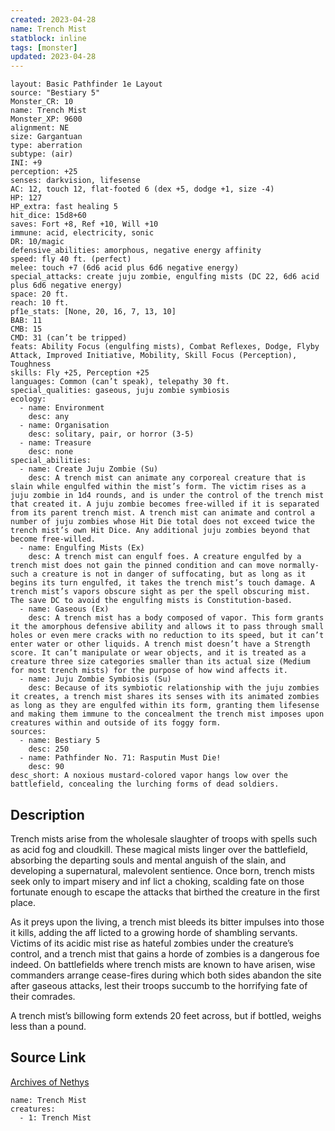 ```yaml
---
created: 2023-04-28
name: Trench Mist
statblock: inline
tags: [monster]
updated: 2023-04-28
---
```

```statblock
layout: Basic Pathfinder 1e Layout
source: "Bestiary 5"
Monster_CR: 10
name: Trench Mist
Monster_XP: 9600
alignment: NE
size: Gargantuan
type: aberration
subtype: (air)
INI: +9
perception: +25
senses: darkvision, lifesense
AC: 12, touch 12, flat-footed 6 (dex +5, dodge +1, size -4)
HP: 127
HP_extra: fast healing 5
hit_dice: 15d8+60
saves: Fort +8, Ref +10, Will +10
immune: acid, electricity, sonic
DR: 10/magic
defensive_abilities: amorphous, negative energy affinity
speed: fly 40 ft. (perfect)
melee: touch +7 (6d6 acid plus 6d6 negative energy)
special_attacks: create juju zombie, engulfing mists (DC 22, 6d6 acid plus 6d6 negative energy)
space: 20 ft.
reach: 10 ft.
pf1e_stats: [None, 20, 16, 7, 13, 10]
BAB: 11
CMB: 15
CMD: 31 (can’t be tripped)
feats: Ability Focus (engulfing mists), Combat Reflexes, Dodge, Flyby Attack, Improved Initiative, Mobility, Skill Focus (Perception), Toughness
skills: Fly +25, Perception +25
languages: Common (can’t speak), telepathy 30 ft.
special_qualities: gaseous, juju zombie symbiosis
ecology:
  - name: Environment
    desc: any
  - name: Organisation
    desc: solitary, pair, or horror (3-5)
  - name: Treasure
    desc: none
special_abilities:
  - name: Create Juju Zombie (Su)
    desc: A trench mist can animate any corporeal creature that is slain while engulfed within the mist’s form. The victim rises as a juju zombie in 1d4 rounds, and is under the control of the trench mist that created it. A juju zombie becomes free-willed if it is separated from its parent trench mist. A trench mist can animate and control a number of juju zombies whose Hit Die total does not exceed twice the trench mist’s own Hit Dice. Any additional juju zombies beyond that become free-willed.
  - name: Engulfing Mists (Ex)
    desc: A trench mist can engulf foes. A creature engulfed by a trench mist does not gain the pinned condition and can move normally-such a creature is not in danger of suffocating, but as long as it begins its turn engulfed, it takes the trench mist’s touch damage. A trench mist’s vapors obscure sight as per the spell obscuring mist. The save DC to avoid the engulfing mists is Constitution-based.
  - name: Gaseous (Ex)
    desc: A trench mist has a body composed of vapor. This form grants it the amorphous defensive ability and allows it to pass through small holes or even mere cracks with no reduction to its speed, but it can’t enter water or other liquids. A trench mist doesn’t have a Strength score. It can’t manipulate or wear objects, and it is treated as a creature three size categories smaller than its actual size (Medium for most trench mists) for the purpose of how wind affects it.
  - name: Juju Zombie Symbiosis (Su)
    desc: Because of its symbiotic relationship with the juju zombies it creates, a trench mist shares its senses with its animated zombies as long as they are engulfed within its form, granting them lifesense and making them immune to the concealment the trench mist imposes upon creatures within and outside of its foggy form.
sources:
  - name: Bestiary 5
    desc: 250
  - name: Pathfinder No. 71: Rasputin Must Die!
    desc: 90
desc_short: A noxious mustard-colored vapor hangs low over the battlefield, concealing the lurching forms of dead soldiers.
```
## Description
Trench mists arise from the wholesale slaughter of troops with spells such as acid fog and cloudkill. These magical mists linger over the battlefield, absorbing the departing souls and mental anguish of the slain, and developing a supernatural, malevolent sentience. Once born, trench mists seek only to impart misery and inf lict a choking, scalding fate on those fortunate enough to escape the attacks that birthed the creature in the first place.

 As it preys upon the living, a trench mist bleeds its bitter impulses into those it kills, adding the aff licted to a growing horde of shambling servants. Victims of its acidic mist rise as hateful zombies under the creature’s control, and a trench mist that gains a horde of zombies is a dangerous foe indeed. On battlefields where trench mists are known to have arisen, wise commanders arrange cease-fires during which both sides abandon the site after gaseous attacks, lest their troops succumb to the horrifying fate of their comrades.

 A trench mist’s billowing form extends 20 feet across, but if bottled, weighs less than a pound.
## Source Link
[Archives of Nethys](https://aonprd.com/MonsterDisplay.aspx?ItemName=Trench%20Mist)
```encounter-table
name: Trench Mist
creatures:
  - 1: Trench Mist
```

